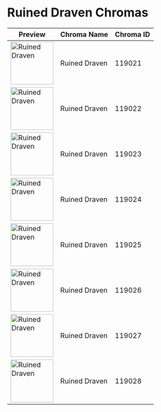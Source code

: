 # Ruined Draven Chromas

| Preview | Chroma Name | Chroma ID |
|---|---|---|
| <img src='https://raw.communitydragon.org/latest/plugins/rcp-be-lol-game-data/global/default/v1/champion-chroma-images/119/119021.png' alt='Ruined Draven' width='100'> | Ruined Draven | 119021 |
| <img src='https://raw.communitydragon.org/latest/plugins/rcp-be-lol-game-data/global/default/v1/champion-chroma-images/119/119022.png' alt='Ruined Draven' width='100'> | Ruined Draven | 119022 |
| <img src='https://raw.communitydragon.org/latest/plugins/rcp-be-lol-game-data/global/default/v1/champion-chroma-images/119/119023.png' alt='Ruined Draven' width='100'> | Ruined Draven | 119023 |
| <img src='https://raw.communitydragon.org/latest/plugins/rcp-be-lol-game-data/global/default/v1/champion-chroma-images/119/119024.png' alt='Ruined Draven' width='100'> | Ruined Draven | 119024 |
| <img src='https://raw.communitydragon.org/latest/plugins/rcp-be-lol-game-data/global/default/v1/champion-chroma-images/119/119025.png' alt='Ruined Draven' width='100'> | Ruined Draven | 119025 |
| <img src='https://raw.communitydragon.org/latest/plugins/rcp-be-lol-game-data/global/default/v1/champion-chroma-images/119/119026.png' alt='Ruined Draven' width='100'> | Ruined Draven | 119026 |
| <img src='https://raw.communitydragon.org/latest/plugins/rcp-be-lol-game-data/global/default/v1/champion-chroma-images/119/119027.png' alt='Ruined Draven' width='100'> | Ruined Draven | 119027 |
| <img src='https://raw.communitydragon.org/latest/plugins/rcp-be-lol-game-data/global/default/v1/champion-chroma-images/119/119028.png' alt='Ruined Draven' width='100'> | Ruined Draven | 119028 |
